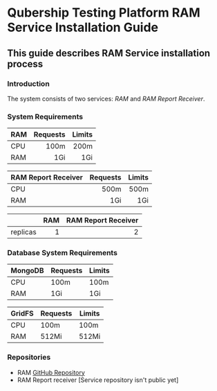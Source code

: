 # Qubership Testing Platform RAM Service Installation Guide

## This guide describes RAM Service installation process

### Introduction

The system consists of two services: *RAM* and *RAM Report Receiver*.

### System Requirements

| RAM   | Requests | Limits |
|-------|---------:|-------:|
| CPU   | 100m     | 200m   |
| RAM   | 1Gi      | 1Gi    |

| RAM Report Receiver | Requests | Limits |
|---------------------|---------:|-------:|
| CPU                 | 500m     | 500m   |
| RAM                 | 1Gi      | 1Gi    |

|            |  RAM | RAM Report Receiver |
|------------|-----:|--------------------:|
| replicas   |    1 | 2                   |

### Database System Requirements

| MongoDB | Requests | Limits |
|---------|----------|--------|
| CPU     | 100m     | 100m   |
| RAM     | 1Gi      | 1Gi    |

| GridFS | Requests | Limits  |
|--------|----------|---------|
| CPU    | 100m     | 100m    |
| RAM    | 512Mi    | 512Mi   |


### Repositories
* RAM [GitHub Repository](https://github.com/Netcracker/qubership-testing-platform-ram)
* RAM Report receiver [Service repository isn't public yet]

